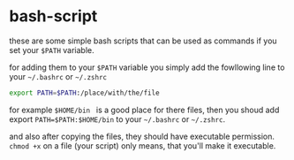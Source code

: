 # bash-script

these are some simple bash scripts that can be used as commands if you set your `$PATH` variable.

for adding them to your `$PATH` variable you simply add the fowllowing line to your `~/.bashrc` or `~/.zshrc` 

```bash
export PATH=$PATH:/place/with/the/file
```

for example `$HOME/bin ` is a good place for there files, then you shoud add export `PATH=$PATH:$HOME/bin` to your `~/.bashrc` or `~/.zshrc`.

and also after copying the files, they should have executable permission.
`chmod +x` on a file (your script) only means, that you'll make it executable.
